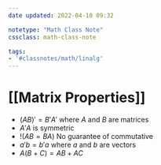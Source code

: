 ```yaml
---
date updated: 2022-04-10 09:32

notetype: "Math Class Note"
cssclass: math-class-note

tags: 
- '#classnotes/math/linalg'
---
```


# [[Matrix Properties]]
- $(AB)' = B'A'$ where $A$ and $B$ are matrices
- $A'A$ is symmetric
- $!(AB = BA)$ No guarantee of commutative
- $a'b = b'a$ where $a$ and $b$ are vectors
- $A(B+C) = AB + AC$